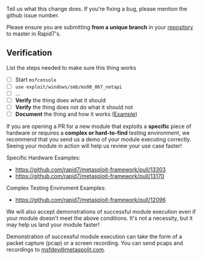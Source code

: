 
Tell us what this change does. If you're fixing a bug, please mention
the github issue number.

Please ensure you are submitting **from a unique branch** in your [repository](https://github.com/rapid7/metasploit-framework/pull/11086#issuecomment-445506416) to master in Rapid7's.

## Verification

List the steps needed to make sure this thing works

- [ ] Start `msfconsole`
- [ ] `use exploit/windows/smb/ms08_067_netapi`
- [ ] ...
- [ ] **Verify** the thing does what it should
- [ ] **Verify** the thing does not do what it should not
- [ ] **Document** the thing and how it works ([Example](https://github.com/rapid7/metasploit-framework/blob/master/documentation/modules/post/multi/gather/aws_keys.md))

If you are opening a PR for a new module that exploits a **specific** piece of hardware or requires a **complex or hard-to-find** testing environment, we recommend that you send us a demo of your module executing correctly. Seeing your module in action will help us review your use case faster!


Specific Hardware Examples:
* https://github.com/rapid7/metasploit-framework/pull/13303
* https://github.com/rapid7/metasploit-framework/pull/13170


Complex Testing Enviroment Examples:
* https://github.com/rapid7/metasploit-framework/pull/12096


We will also accept demonstrations of successful module execution even if your module doesn't meet the above conditions. It's not a necessity, but it may help us land your module faster! 

Demonstration of successful module execution can take the form of a packet capture (pcap) or a screen recording. You can send pcaps and recordings to [msfdev@metaspolit.com](mailto:msfdev@metaspolit.com).

